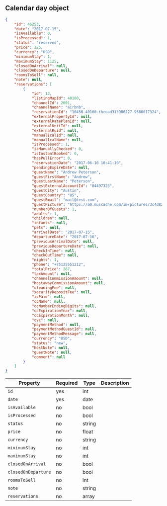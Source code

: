 ## Calendar day object

```json
{
    "id": 46253,
    "date": "2017-07-15",
    "isAvailable": 0,
    "isProcessed": 1,
    "status": "reserved",
    "price": 225,
    "currency": "USD",
    "minimumStay": 1,
    "maximumStay": 1125,
    "closedOnArrival": null,
    "closedOnDeparture": null,
    "roomsToSell": null,
    "note": null,
    "reservations": [
        {
            "id": 13,
            "listingMapId": 40160,
            "channelId": 2001,
            "channelName": "airbnb",
            "reservationId": "10450-40160-thread313906227-9586017324",
            "externalPropertyId": null,
            "externalRatePlanId": null,
            "externalUnitId": null,
            "externalRuid": null,
            "manualIcalId": null,
            "manualIcalName": null,
            "isProcessed": 1,
            "isManuallyChecked": 0,
            "isInstantBooked": 0,
            "hasPullError": 0,
            "reservationDate": "2017-06-10 10:41:10",
            "pendingExpireDate": null,
            "guestName": "Andrew Peterson",
            "guestFirstName": "Andrew",
            "guestLastName": "Peterson",
            "guestExternalAccountId": "84497323",
            "guestCity": "Austin",
            "guestCountry": "US",
            "guestEmail": "mail@test.com",
            "guestPicture": "https://a0.muscache.com/im/pictures/3c4d82ed-196d-493a-a43b-07fcc70d5ccd.jpg?aki_policy=profile_small",
            "numberOfGuests": 1,
            "adults": 1,
            "children": null,
            "infants": null,
            "pets": null,
            "arrivalDate": "2017-07-15",
            "departureDate": "2017-07-16",
            "previousArrivalDate": null,
            "previousDepartureDate": null,
            "checkInTime": null,
            "checkOutTime": null,
            "nights": 1,
            "phone": "+75125551212",
            "totalPrice": 267,
            "taxAmount": null,
            "channelCommissionAmount": null,
            "hostawayCommissionAmount": null,
            "cleaningFee": null,
            "securityDepositFee": null,
            "isPaid": null,
            "ccName": null,
            "ccNumberEndingDigits": null,
            "ccExpirationYear": null,
            "ccExpirationMonth": null,
            "cvc": null,
            "paymentMethod": null,
            "paymentMethodGuestId": null,
            "paymentMethodMessage": null,
            "currency": "USD",
            "status": "new",
            "hostNote": null,
            "guestNote": null,
            "comment": null
        }
    ]
}
```

Property | Required | Type | Description
-------- | -------- | ---- | ----------- 
`id` | yes | int | 
`date` | yes | date | 
`isAvailable` | no | bool | 
`isProcessed` | no | bool | 
`status` | no | string | 
`price` | no | float | 
`currency` | no | string | 
`minimumStay` | no | int | 
`maximumStay` | no | int | 
`closedOnArrival` | no | bool | 
`closedOnDeparture` | no | bool | 
`roomsToSell` | no | int | 
`note` | no | string | 
`reservations` | no | array | 